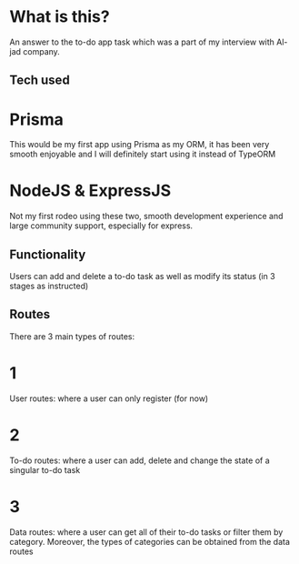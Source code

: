 # What is this?

An answer to the to-do app task which was a part of my interview with Al-jad company.

## Tech used

# Prisma

This would be my first app using Prisma as my ORM, it has been very smooth enjoyable and I will definitely start using it instead of TypeORM

# NodeJS & ExpressJS

Not my first rodeo using these two, smooth development experience and large community support, especially for express.

## Functionality

Users can add and delete a to-do task as well as modify its status (in 3 stages as instructed)

## Routes

There are 3 main types of routes:

# 1

User routes: where a user can only register (for now)

# 2

To-do routes: where a user can add, delete and change the state of a singular to-do task

# 3

Data routes: where a user can get all of their to-do tasks or filter them by category. Moreover, the types of categories can be obtained from the data routes
